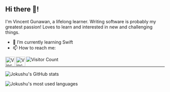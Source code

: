 ## Hi there 👋!

I'm Vincent Gunawan, a lifelong learner. Writing software is probably my greatest passion! Loves to learn and interested in new and challenging things.

- 🌱 I’m currently learning Swift
- 📫 How to reach me:
<a href="https://www.linkedin.com/in/gnwnvincent/">
  <img align="left" alt="Vincent's LinkedIn" width="30px" src="https://raw.githubusercontent.com/peterthehan/peterthehan/master/assets/linkedin.svg" />
</a>
</a>
<a href="mailto:gnwnvincent@gmail.com">
  <img align="left" alt="Vincent's Gmail" width="30px" src="https://user-images.githubusercontent.com/70984049/131291665-9107db2e-7437-4d90-b509-ea63c5eb38c1.png" />
</a>

![Visitor Count](https://visitor-badge.glitch.me/badge?page_id=jokushu)

---

![Jokushu's GitHub stats](https://github-readme-stats.vercel.app/api?username=maskedEnigma&show_icons=true&theme=radical)

![Jokushu's most used languages](https://github-readme-stats.vercel.app/api/top-langs/?username=maskedEnigma&layout=compact)
